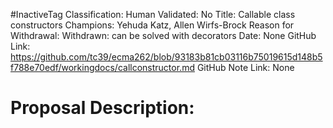 #InactiveTag
Classification:
Human Validated: No
Title: Callable class constructors
Champions: Yehuda Katz, Allen Wirfs-Brock
Reason for Withdrawal: Withdrawn: can be solved with decorators
Date: None
GitHub Link: https://github.com/tc39/ecma262/blob/93183b81cb03116b75019615d148b5f788e70edf/workingdocs/callconstructor.md
GitHub Note Link: None

# Proposal Description:
